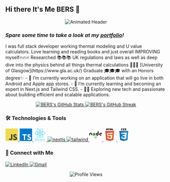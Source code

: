 ## Hi there It's Me BERS 👋

<p align="center">
  <img src="https://user-images.githubusercontent.com/74038190/212747903-e9bdf048-2dc8-41f9-b973-0e72ff07bfba.gif" width="300" alt="Animated Header" />
</p>

<h3><i>Spare some time to take a look at my <a href="https://krimz911.github.io/MyCV/">portfolio</a>!</i></h3>
I was full stack developer working thermal modeling and U value calculators. Love learning and reading books and just overall IMPROVING myself🔥🔥🔥
Researched 📚📚📚 UK regulations and laws as well as deep dive into the physics behind all things thermal calculations 🧠🧠🧠
[University of Glasgow](https://www.gla.ac.uk/) Graduate 🎓🎓🎓 with an Honors degree✨
- 🔭 I’m currently working on an application that will go live in both Android and Apple app stores.
- 🌱 I’m currently learning and becoming an expert in Next.js and Tailwind CSS.
- 👨‍💻 Exploring new tech and passionate about building efficient and scalable applications.

<p align="center">
  <a href="https://github.com/anuraghazra/github-readme-stats">
    <img height="180em" src="https://github-readme-stats.vercel.app/api?username=krimz911&show_icons=true&theme=radical" alt="BERS's GitHub Stats" />
    <img height="180em" src="https://github-readme-streak-stats.herokuapp.com/?user=krimz911&theme=radical" alt="BERS's GitHub Streak" />
  </a>
</p>

### 🛠️ Technologies & Tools

<p align="left">
  <a href="https://developer.mozilla.org/en-US/docs/Web/JavaScript" target="_blank" rel="noreferrer">
    <img src="https://raw.githubusercontent.com/devicons/devicon/master/icons/javascript/javascript-original.svg" alt="javascript" width="40" height="40"/>
  </a>
  <a href="https://www.typescriptlang.org/" target="_blank" rel="noreferrer">
    <img src="https://raw.githubusercontent.com/devicons/devicon/master/icons/typescript/typescript-original.svg" alt="typescript" width="40" height="40"/>
  </a>
  <a href="https://reactjs.org/" target="_blank" rel="noreferrer">
    <img src="https://raw.githubusercontent.com/devicons/devicon/master/icons/react/react-original-wordmark.svg" alt="react" width="40" height="40"/>
  </a>
  <a href="https://nextjs.org/" target="_blank" rel="noreferrer">
    <img src="https://cdn.worldvectorlogo.com/logos/nextjs-2.svg" alt="nextjs" width="40" height="40"/>
  </a>
  <a href="https://tailwindcss.com/" target="_blank" rel="noreferrer">
    <img src="https://www.vectorlogo.zone/logos/tailwindcss/tailwindcss-icon.svg" alt="tailwind" width="40" height="40"/>
  </a>
  <a href="https://nodejs.org" target="_blank" rel="noreferrer">
    <img src="https://raw.githubusercontent.com/devicons/devicon/master/icons/nodejs/nodejs-original-wordmark.svg" alt="nodejs" width="40" height="40"/>
  </a>
  <a href="https://www.w3.org/html/" target="_blank" rel="noreferrer">
    <img src="https://raw.githubusercontent.com/devicons/devicon/master/icons/html5/html5-original-wordmark.svg" alt="html5" width="40" height="40"/>
  </a>
  <a href="https://www.w3.org/TR/CSS/#css" target="_blank" rel="noreferrer">
    <img src="https://raw.githubusercontent.com/devicons/devicon/master/icons/css3/css3-original-wordmark.svg" alt="css3" width="40" height="40"/>
  </a>
</p>

### 🔗 Connect with Me

<p align="left">
  <a href=["https://www.linkedin.com/in/yourlinkedinprofile](https://www.linkedin.com/in/bers-batjargal/)" target="_blank">
    <img align="center" src="https://img.shields.io/badge/LinkedIn-0077B5?style=for-the-badge&logo=linkedin&logoColor=white" alt="LinkedIn" />
  </a><a href="mailto:bersbatjargal@gmail.com" target="_blank">
  <img align="center" src="https://img.shields.io/badge/Gmail-D14836?style=for-the-badge&logo=gmail&logoColor=white" alt="Gmail" />
</a>
  </p>

<p align="center">
  <img src="https://komarev.com/ghpvc/?username=krimz911&label=Profile%20views&color=0e75b6&style=flat" alt="Profile Views" />
</p>
<!--
**KRIMZ911/krimz911** is a ✨ _special_ ✨ repository because its `README.md` (this file) appears on your GitHub profile.

Here are some ideas to get you started:

- 🔭 I’m currently working on ...
- 🌱 I’m currently learning ...
- 👯 I’m looking to collaborate on ...
- 🤔 I’m looking for help with ...
- 💬 Ask me about ...
- 📫 How to reach me: ...
- 😄 Pronouns: ...
- ⚡ Fun fact: ...
-->
